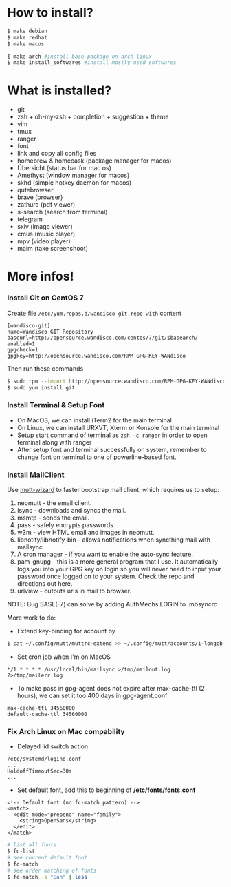 # How to install?
```bash
$ make debian
$ make redhat
$ make macos

$ make arch #install base package on arch linux
$ make install_softwares #install mostly used softwares
```
# What is installed?
- git
- zsh + oh-my-zsh + completion + suggestion + theme
- vim
- tmux
- ranger
- font
- link and copy all config files
- homebrew & homecask (package manager for macos)
- Übersicht (status bar for mac os)
- Amethyst (window manager for macos)
- skhd (simple hotkey daemon for macos)
- qutebrowser
- brave (browser)
- zathura (pdf viewer)
- s-search (search from terminal)
- telegram
- sxiv (image viewer)
- cmus (music player)
- mpv (video player)
- maim (take screenshoot)

# More infos!
### Install Git on CentOS 7
Create file `/etc/yum.repos.d/wandisco-git.repo with` content
```
[wandisco-git]
name=Wandisco GIT Repository
baseurl=http://opensource.wandisco.com/centos/7/git/$basearch/
enabled=1
gpgcheck=1
gpgkey=http://opensource.wandisco.com/RPM-GPG-KEY-WANdisco
```
Then run these commands
``` bash
$ sudo rpm --import http://opensource.wandisco.com/RPM-GPG-KEY-WANdisco
$ sudo yum install git
```
### Install Terminal & Setup Font
- On MacOS, we can install iTerm2 for the main terminal
- On Linux, we can install URXVT, Xterm or Konsole for the main terminal
- Setup start command of terminal as `zsh -c ranger` in order to open terminal along with ranger 
- After setup font and terminal successfully on system, remember to change font on terminal to one of powerline-based font.
### Install MailClient
Use [mutt-wizard](https://github.com/LukeSmithxyz/mutt-wizard) to faster bootstrap mail client,
which requires us to setup:
1. neomutt - the email client.
2. isync - downloads and syncs the mail.
3. msmtp - sends the email.
4. pass - safely encrypts passwords
5. w3m - view HTML email and images in neomutt.
6. libnotify/libnotify-bin - allows notifications when syncthing mail with mailsync
7. A cron manager - if you want to enable the auto-sync feature.
8. pam-gnupg - this is a more general program that I use. It automatically logs you into your GPG key on login so you will never need to input your password once logged on to your system. Check the repo and directions out here.
9. urlview - outputs urls in mail to browser.

NOTE: Bug SASL(-7) can solve by adding AuthMechs LOGIN to .mbsyncrc

More work to do:
- Extend key-binding for account by
```bash
$ cat ~/.config/mutt/muttrc-extend >> ~/.config/mutt/accounts/1-longcb.muttrc
```
- Set cron job when I'm on MacOS
```
*/1 * * * * /usr/local/bin/mailsync >/tmp/mailout.log 2>/tmp/mailerr.log
```
- To make pass in gpg-agent does not expire after max-cache-ttl (2 hours), we can set it too 400 days in gpg-agent.conf
```
max-cache-ttl 34560000
default-cache-ttl 34560000
```
### Fix Arch Linux on Mac compability
- Delayed lid switch action
```
/etc/systemd/logind.conf
...
HoldoffTimeoutSec=30s
...
```
- Set default font, add this to beginning of **/etc/fonts/fonts.conf**
```
<!-- Default font (no fc-match pattern) -->
<match>
  <edit mode="prepend" name="family">
    <string>OpenSans</string>
  </edit>
</match>
```
```bash
# list all fonts
$ fc-list
# see current default font
$ fc-match
# see order matching of fonts
$ fc-match -s "San" | less
```
